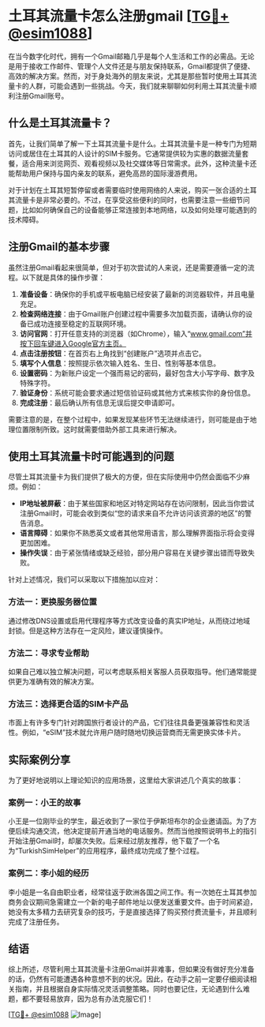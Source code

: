 # 土耳其流量卡怎么注册gmail [[TG💪+ @esim1088](https://t.me/s/esim1088)]

在当今数字化时代，拥有一个Gmail邮箱几乎是每个人生活和工作的必需品。无论是用于接收工作邮件、管理个人文件还是与朋友保持联系，Gmail都提供了便捷、高效的解决方案。然而，对于身处海外的朋友来说，尤其是那些暂时使用土耳其流量卡的人群，可能会遇到一些挑战。今天，我们就来聊聊如何利用土耳其流量卡顺利注册Gmail账号。

## 什么是土耳其流量卡？

首先，让我们简单了解一下土耳其流量卡是什么。土耳其流量卡是一种专门为短期访问或居住在土耳其的人设计的SIM卡服务。它通常提供较为实惠的数据流量套餐，适合用来浏览网页、观看视频以及社交媒体等日常需求。此外，这种流量卡还能帮助用户保持与国内亲友的联系，避免高昂的国际漫游费用。

对于计划在土耳其短暂停留或者需要临时使用网络的人来说，购买一张合适的土耳其流量卡是非常必要的。不过，在享受这些便利的同时，也需要注意一些细节问题，比如如何确保自己的设备能够正常连接到本地网络，以及如何处理可能遇到的技术障碍。

## 注册Gmail的基本步骤

虽然注册Gmail看起来很简单，但对于初次尝试的人来说，还是需要遵循一定的流程。以下就是具体的操作步骤：

1. **准备设备**：确保你的手机或平板电脑已经安装了最新的浏览器软件，并且电量充足。
2. **检查网络连接**：由于Gmail账户创建过程中需要多次加载页面，请确认你的设备已成功连接至稳定的互联网环境。
3. **访问官网**：打开任意支持的浏览器（如Chrome），输入“www.gmail.com”并按下回车键进入Google官方主页。
4. **点击注册按钮**：在首页右上角找到“创建账户”选项并点击它。
5. **填写个人信息**：按照提示依次输入姓名、生日、性别等基本信息。
6. **设置密码**：为新账户设定一个强而易记的密码，最好包含大小写字母、数字及特殊字符。
7. **验证身份**：系统可能会要求通过短信验证码或其他方式来核实你的身份信息。
8. **完成注册**：最后确认所有信息无误后提交申请即可。

需要注意的是，在整个过程中，如果发现某些环节无法继续进行，则可能是由于地理位置限制所致。这时就需要借助外部工具来进行解决。

## 使用土耳其流量卡时可能遇到的问题

尽管土耳其流量卡为我们提供了极大的方便，但在实际使用中仍然会面临不少麻烦。例如：

- **IP地址被屏蔽**：由于某些国家和地区对特定网站存在访问限制，因此当你尝试注册Gmail时，可能会收到类似“您的请求来自不允许访问该资源的地区”的警告消息。
- **语言障碍**：如果你不熟悉英文或者其他常用语言，那么理解界面指示将会变得更加困难。
- **操作失误**：由于紧张情绪或缺乏经验，部分用户容易在关键步骤出错而导致失败。

针对上述情况，我们可以采取以下措施加以应对：

### 方法一：更换服务器位置
通过修改DNS设置或启用代理程序等方式改变设备的真实IP地址，从而绕过地域封锁。但是这种方法存在一定风险，建议谨慎操作。

### 方法二：寻求专业帮助
如果自己难以独立解决问题，可以考虑联系相关客服人员获取指导。他们通常能提供更为准确有效的解决方案。

### 方法三：选择更合适的SIM卡产品
市面上有许多专门针对跨国旅行者设计的产品，它们往往具备更强兼容性和灵活性。例如，“eSIM”技术就允许用户随时随地切换运营商而无需更换实体卡片。

## 实际案例分享

为了更好地说明以上理论知识的应用场景，这里给大家讲述几个真实的故事：

### 案例一：小王的故事
小王是一位刚毕业的学生，最近收到了一家位于伊斯坦布尔的企业邀请函。为了方便后续沟通交流，他决定提前开通当地的电话服务。然而当他按照说明书上的指引开始注册Gmail时，却屡次失败。后来经过朋友推荐，他下载了一个名为“TurkishSimHelper”的应用程序，最终成功完成了整个过程。

### 案例二：李小姐的经历
李小姐是一名自由职业者，经常往返于欧洲各国之间工作。有一次她在土耳其参加商务会议期间急需建立一个新的电子邮件地址以便发送重要文件。由于时间紧迫，她没有太多精力去研究复杂的技巧，于是直接选择了购买预付费流量卡，并且顺利完成了注册任务。

## 结语

综上所述，尽管利用土耳其流量卡注册Gmail并非难事，但如果没有做好充分准备的话，仍然有可能遭遇各种意想不到的状况。因此，在动手之前一定要仔细阅读相关指南，并且根据自身实际情况灵活调整策略。同时也要记住，无论遇到什么难题，都不要轻易放弃，因为总有办法克服它们！

[[TG💪+ @esim1088](https://t.me/s/esim1088) ![Image](https://i.postimg.cc/4NQfJmqS/Snipaste-2025-05-13-00-14-12.png)]